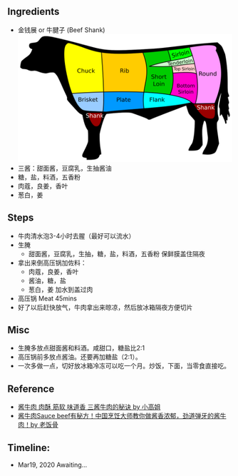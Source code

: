## Ingredients
- 金钱展 or 牛腱子 (Beef Shank)  
![US_Beef_cuts](US_Beef_cuts.svg)
- 三酱：甜面酱，豆腐乳，生抽酱油
- 糖，盐，料酒，五香粉
- 肉蔻，良姜，香叶
- 葱白，姜

## Steps
- 牛肉清水泡3-4小时去腥（最好可以流水）
- 生腌
	- 甜面酱，豆腐乳，生抽，糖，盐，料酒，五香粉
	保鲜膜盖住隔夜
- 拿出来倒高压锅加佐料：
	- 肉蔻，良姜，香叶
	- 酱油，糖，盐
	- 葱白，姜
	加水到盖过肉
- 高压锅 Meat 45mins
- 好了以后赶快放气，牛肉拿出来晾凉，然后放冰箱隔夜方便切片

## Misc
- 生腌多放点甜面酱和料酒。咸甜口，糖盐比2:1
- 高压锅前多放点酱油。还要再加糖盐（2:1）。
- 一次多做一点，切好放冰箱冷冻可以吃一个月。炒饭，下面，当零食直接吃。

## Reference
- [酱牛肉 肉酥 筋软 味道香 三酱牛肉的秘诀 by 小高姐](https://www.youtube.com/watch?v=esz2fBMGkPE)
- [酱牛肉Sauce beef有秘方！中国烹饪大师教你做酱香浓郁，劲道弹牙的酱牛肉！by 老饭骨](https://www.youtube.com/watch?v=Nu4bz77rI4E)

## Timeline:
- Mar19, 2020
	Awaiting...
